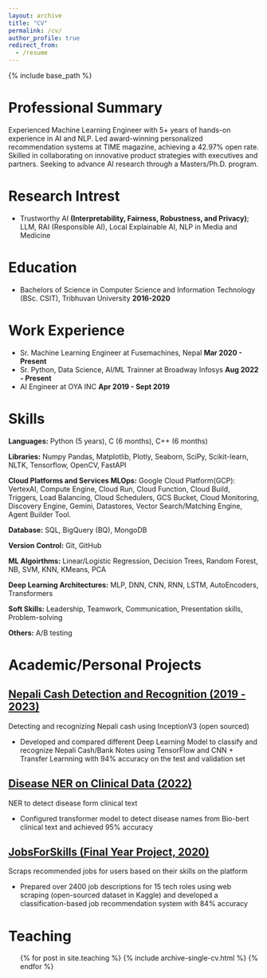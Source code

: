 ```yaml
---
layout: archive
title: "CV"
permalink: /cv/
author_profile: true
redirect_from:
  - /resume
---
```


{% include base_path %}


Professional Summary
======

Experienced Machine Learning Engineer with 5+ years of hands-on experience in AI and NLP. Led
award-winning personalized recommendation systems at TIME magazine, achieving a 42.97% open rate.
Skilled in collaborating on innovative product strategies with executives and partners. Seeking to advance AI research through a Masters/Ph.D. program.


Research Intrest
======
* Trustworthy AI **(Interpretability, Fairness, Robustness, and Privacy)**; LLM, RAI (Responsible AI), Local Explainable AI, NLP in Media and Medicine

Education
======
* Bachelors of Science in Computer Science and Information Technology (BSc. CSIT), Tribhuvan University **2016-2020**
  

Work Experience
======
* Sr. Machine Learning Engineer at Fusemachines, Nepal **Mar 2020 - Present**
* Sr. Python, Data Science, AI/ML Trainner at Broadway Infosys  **Aug 2022 - Present**
* AI Engineer at OYA INC **Apr 2019 - Sept 2019**


Skills
======

**Languages:** Python (5 years), C (6 months), C++ (6 months)

**Libraries:** Numpy Pandas, Matplotlib, Plotly, Seaborn, SciPy, Scikit-learn, NLTK, Tensorflow, OpenCV, FastAPI

**Cloud Platforms and Services MLOps:** Google Cloud Platform(GCP): VertexAI, Compute Engine, Cloud Run, Cloud Function, Cloud Build, Triggers, Load Balancing, Cloud Schedulers, GCS Bucket, Cloud Monitoring, Discovery Engine, Gemini, Datastores, Vector Search/Matching Engine, Agent Builder Tool.

**Database:** SQL, BigQuery (BQ), MongoDB

**Version Control:** Git, GitHub

**ML Algoirthms:** Linear/Logistic Regression, Decision Trees, Random Forest, NB, SVM, KNN, KMeans, PCA

**Deep Learning Architectures:** MLP, DNN, CNN, RNN, LSTM, AutoEncoders, Transformers

**Soft Skills:** Leadership, Teamwork, Communication, Presentation skills, Problem-solving

**Others:** A/B testing


Academic/Personal Projects
======
## [Nepali Cash Detection and Recognition (2019 - 2023)](https://github.com/kshitizregmi/Nepali-Cash-Detection-Recognition/tree/main)
Detecting and recognizing Nepali cash using InceptionV3 (open sourced)
* Developed and compared different Deep Learning Model to classify and recognize Nepali Cash/Bank Notes using TensorFlow and CNN + Transfer Learnning with 94% accuracy on the test and validation set


## [Disease NER on Clinical Data (2022)](https://github.com/kshitizregmi/Custom-NER-on-biobert-clinical-data)
NER to detect disease form clinical text
* Configured transformer model to detect disease names from Bio-bert clinical text and achieved 95% accuracy

## [JobsForSkills (Final Year Project, 2020)](https://github.com/subedijames2017/jobs-for-skills)
Scraps recommended jobs for users based on their skills on the platform
* Prepared over 2400 job descriptions for 15 tech roles using web scraping (open-sourced dataset in Kaggle) and
developed a classification-based job recommendation system with 84% accuracy

Teaching
======
  <ul>{% for post in site.teaching %}
    {% include archive-single-cv.html %}
  {% endfor %}</ul>
  






<!-- 
Publications
======
  <ul>{% for post in site.publications %}
    {% include archive-single-cv.html %}
  {% endfor %}</ul>
  
Talks
======
  <ul>{% for post in site.talks %}
    {% include archive-single-talk-cv.html %}
  {% endfor %}</ul>
  
 -->
